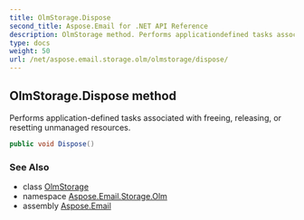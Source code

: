 ```yaml
---
title: OlmStorage.Dispose
second_title: Aspose.Email for .NET API Reference
description: OlmStorage method. Performs applicationdefined tasks associated with freeing releasing or resetting unmanaged resources
type: docs
weight: 50
url: /net/aspose.email.storage.olm/olmstorage/dispose/
---
```

## OlmStorage.Dispose method

Performs application-defined tasks associated with freeing, releasing, or resetting unmanaged resources.

```csharp
public void Dispose()
```

### See Also

* class [OlmStorage](../)
* namespace [Aspose.Email.Storage.Olm](../../olmstorage/)
* assembly [Aspose.Email](../../../)


